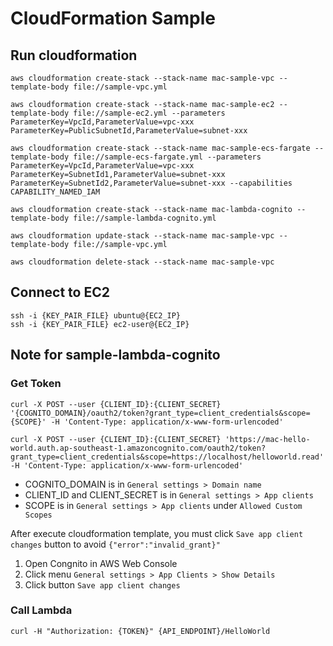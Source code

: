 # CloudFormation Sample

## Run cloudformation
```
aws cloudformation create-stack --stack-name mac-sample-vpc --template-body file://sample-vpc.yml

aws cloudformation create-stack --stack-name mac-sample-ec2 --template-body file://sample-ec2.yml --parameters ParameterKey=VpcId,ParameterValue=vpc-xxx ParameterKey=PublicSubnetId,ParameterValue=subnet-xxx

aws cloudformation create-stack --stack-name mac-sample-ecs-fargate --template-body file://sample-ecs-fargate.yml --parameters ParameterKey=VpcId,ParameterValue=vpc-xxx ParameterKey=SubnetId1,ParameterValue=subnet-xxx ParameterKey=SubnetId2,ParameterValue=subnet-xxx --capabilities CAPABILITY_NAMED_IAM

aws cloudformation create-stack --stack-name mac-lambda-cognito --template-body file://sample-lambda-cognito.yml

aws cloudformation update-stack --stack-name mac-sample-vpc --template-body file://sample-vpc.yml

aws cloudformation delete-stack --stack-name mac-sample-vpc 
```

## Connect to EC2
```
ssh -i {KEY_PAIR_FILE} ubuntu@{EC2_IP}
ssh -i {KEY_PAIR_FILE} ec2-user@{EC2_IP}
```

## Note for sample-lambda-cognito

### Get Token
```
curl -X POST --user {CLIENT_ID}:{CLIENT_SECRET} '{COGNITO_DOMAIN}/oauth2/token?grant_type=client_credentials&scope={SCOPE}' -H 'Content-Type: application/x-www-form-urlencoded'

curl -X POST --user {CLIENT_ID}:{CLIENT_SECRET} 'https://mac-hello-world.auth.ap-southeast-1.amazoncognito.com/oauth2/token?grant_type=client_credentials&scope=https://localhost/helloworld.read' -H 'Content-Type: application/x-www-form-urlencoded'
```

* COGNITO_DOMAIN is in `General settings > Domain name`
* CLIENT_ID and CLIENT_SECRET is in `General settings > App clients`
* SCOPE is in `General settings > App clients` under `Allowed Custom Scopes`

After execute cloudformation template, you must click `Save app client changes` button to avoid `{"error":"invalid_grant}"`
1. Open Congnito in AWS Web Console
2. Click menu `General settings > App Clients > Show Details`
3. Click button `Save app client changes`

### Call Lambda
```
curl -H "Authorization: {TOKEN}" {API_ENDPOINT}/HelloWorld
```
